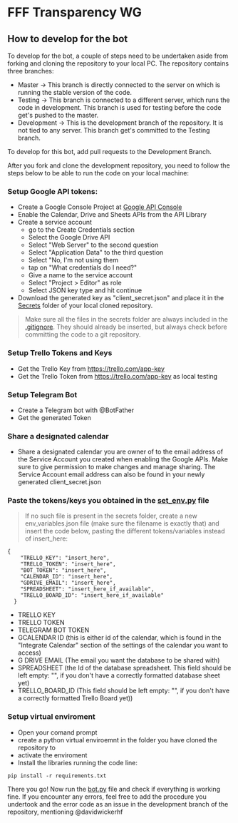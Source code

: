 # FFF Transparency WG
## How to develop for the bot
To develop for the bot, a couple of steps need to be undertaken aside from forking and cloning the repository to your local PC.
The repository contains three branches:
- Master -> This branch is directly connected to the server on which is running the stable version of the code.
- Testing -> This branch is connected to a different server, which runs the code in development. This branch is used for testing before the code get's pushed to the master.
- Development -> This is the development branch of the repository. It is not tied to any server. This branch get's committed to the Testing branch.

To develop for this bot, add pull requests to the Development Branch.

After you fork and clone the development repository, you need to follow the steps below to be able to run the code on your local machine:

### Setup Google API tokens:
- Create a Google Console Project at [Google API Console](https://console.developers.google.com/apis/credentials?project=bot-testing-273208&authuser=1)
- Enable the Calendar, Drive and Sheets APIs from the API Library
- Create a service account
  - go to the Create Credentials section
  - Select the Google Drive API
  - Select "Web Server" to the second question
  - Select "Application Data" to the third question
  - Select "No, I'm not using them
  - tap on "What credentials do I need?"
  - Give a name to the service account
  - Select "Project > Editor" as role
  - Select JSON key type and hit continue
- Download the generated key as "client_secret.json" and place it in the [Secrets](secrets) folder of your local cloned repository. 
> Make sure all the files in the secrets folder are always included in the [.gitignore](.gitignore). They should already be inserted, but always check before committing the code to a git repository.
### Setup Trello Tokens and Keys
- Get the Trello Key from https://trello.com/app-key
- Get the Trello Token from https://trello.com/app-key as local testing
### Setup Telegram Bot
- Create a Telegram bot with @BotFather
- Get the generated Token
### Share a designated calendar
- Share a designated calendar you are owner of to the email address of the Service Account you created when enabling the Google APIs. Make sure to give permission to make changes and manage sharing. The Service Account email address can also be found in your newly generated client_secret.json
### Paste the tokens/keys you obtained in the [set_env.py](secrets/env_variables.json) file
> If no such file is present in the secrets folder, create a new env_variables.json file (make sure the filename is exactly that) and insert the code below, pasting the different tokens/variables instead of insert_here:
```
{
    "TRELLO_KEY": "insert_here",
    "TRELLO_TOKEN": "insert_here",
    "BOT_TOKEN": "insert_here",
    "CALENDAR_ID": "insert_here",
    "GDRIVE_EMAIL": "insert_here",
    "SPREADSHEET": "insert_here_if_available",
    "TRELLO_BOARD_ID": "insert_here_if_available"
  }
```
- TRELLO KEY
- TRELLO TOKEN
- TELEGRAM BOT TOKEN
- GCALENDAR ID (this is either id of the calendar, which is found in the "Integrate Calendar" section of the settings of the calendar you want to access)
- G DRIVE EMAIL (The email you want the database to be shared with)
- SPREADSHEET (the Id of the database spreadsheet. This field should be left empty: "", if you don't have a correctly formatted database sheet yet)
- TRELLO_BOARD_ID (This field should be left empty: "", if you don't have a correctly formatted Trello Board yet))
### Setup virtual enviroment
- Open your comand prompt
- create a python virtual enviroemnt in the folder you have cloned the repository to
- activate the enviroment
- Install the libraries running the code line: 
```
pip install -r requirements.txt
```

There you go! Now run the [bot.py](bot.py) file and check if everything is working fine. If you encounter any errors, feel free to add the procedure you undertook and the error code as an issue in the development branch of the repository, mentioning @davidwickerhf 

